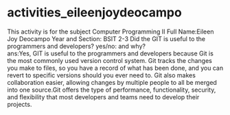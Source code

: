 # activities_eileenjoydeocampo
  This activity is for the subject Computer Programming II
     Full Name:Eileen Joy Deocampo
     Year and Section: BSIT 2-3
       Did the GIT is useful to the programmers and developers? yes/no: and why?     
     ans:Yes, GIT is useful to the programmers and developers because Git is the most commonly used version control system. Git tracks the changes you make to files, so you have a record of what has been done, and you can revert to specific versions should you ever need to. Git also makes collaboration easier, allowing changes by multiple people to all be merged into one source.Git offers the type of performance, functionality, security, and flexibility that most developers and teams need to develop their projects. 
     
